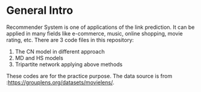 # General Intro
Recommender System is one of applications of the link prediction. It can be applied in many fields like e-commerce, music, online shopping, movie rating, etc.
There are 3 code files in this repository:
 1. The CN model in different approach
 2. MD and HS models
 3. Tripartite network applying above methods

These codes are for the practice purpose. The data source is from :https://grouplens.org/datasets/movielens/.
